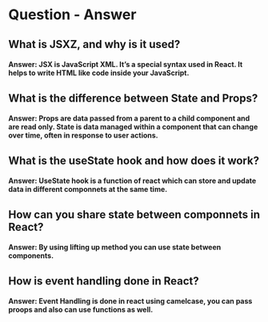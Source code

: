 # Question - Answer

## What is JSXZ, and why is it used?
#### Answer: JSX is JavaScript XML. It’s a special syntax used in React. It helps to write HTML like code inside your JavaScript.


## What is the difference between State and Props?
#### Answer: Props are data passed from a parent to a child component and are read only. State is data managed within a component that can change over time, often in response to user actions.


## What is the useState hook and how does it work?
#### Answer: UseState hook is a function of react which can store and update data in different componnets at the same time.


## How can you share state between componnets in React?
#### Answer: By using lifting up method you can use state between components.


## How is event handling done in React?
#### Answer: Event Handling is done in react using camelcase, you can pass proops and also can use functions as well.


